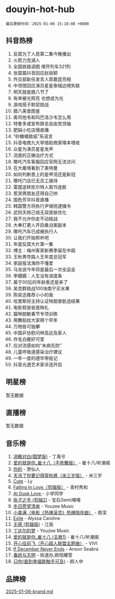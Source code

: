 # douyin-hot-hub

`最后更新时间：2025-01-06 15:18:08 +0800`

## 抖音热榜

1. 反腐为了人民第二集今晚播出
1. 火箭力克湖人
1. 全国铁路调图 增开列车321列
1. 张碧晨抖音回应赵丽颖
1. 外交部新任发言人郭嘉昆亮相
1. 中领馆回应演员星星泰缅边境失联
1. 明天就是腊八节了
1. 有幸被光照亮 也想成为光
1. 游戏搭子默契挑战
1. 腊八美食图鉴
1. 奥司他韦和玛巴洛沙韦怎么用
1. 特鲁多或宣布辞去自由党领袖
1. 肥娟小吃店慢直播
1. “砂糖橘致癌”系谣言
1. 抖音电商九大举措助商家降本增收
1. 众星为演员星星发声
1. 流感的正确治疗方式
1. 哪吒汽车客服回应官网无法访问
1. 在大雁塔看到了奥特曼
1. 如何判断患上的是甲流还是新冠
1. 哪吒门店已无员工接待
1. 雷霆逆转凯尔特人取15连胜
1. 惹哭男朋友还得自己哄
1. 国色芳华抖音直播
1. 韩国警方将执行尹锡悦逮捕令
1. 武则天妲己瑶无双皮肤优化
1. 我不允许你走不动挑战
1. 大奉打更人开启桑泊案副本
1. 哪吒汽车已成被执行人
1. 让我们开始聆听吧
1. 年度反腐大片第一集
1. 博主：梅州客家新赛季留在中超
1. 王秋男夺路人王年度总冠军
1. 家庭版法海你不懂爱
1. 马龙说今年将是最后一次全运会
1. 李蠕蠕：人生没有进度条
1. 属于00后的年龄表还是来了
1. 吴克群挑战100块南宁买水果
1. 陈奕迅推荐小小的我
1. 哈里斯将主持认证特朗普胜选结果
1. 电影假爸爸首映礼
1. 猫咪脱敏春节专项训练
1. 用舞蹈给大家拜个早年
1. 万物皆可独攀
1. 中国乒协慰问林高远及家人
1. 炸毛白鹿好可爱
1. 应对流感如何“未病先防”
1. 儿童呼吸道感染治疗建议
1. 一年一度的德华带娃记
1. 抖音光遇艺术家评选开启

## 明星榜

暂无数据

## 直播榜

暂无数据

## 音乐榜

1. [消散对白(圆梦版)](https://sf5-hl-cdn-tos.douyinstatic.com/obj/tos-cn-ve-2774/og4jB5I5IizzoZVAAAzWgBMAsMDWoArfwBOiFs) - 丁禹兮
1. [爱的就是你_崔十八（手势舞版）](https://sf5-hl-cdn-tos.douyinstatic.com/obj/tos-cn-ve-2774/oApB2AigNyB4sTw7JhBOikMAf0oDJzMWBuIrgm) - 崔十八/听潮阁
1. [你的](https://sf5-hl-cdn-tos.douyinstatic.com/obj/tos-cn-ve-2774/oYuIeKf42jB7sEV6B2upMdpYAgfrQWj0FeRegh) - 贺仙人
1. [天冷了你要记得穿秋裤（米三岁版）](https://sf5-hl-cdn-tos.douyinstatic.com/obj/tos-cn-ve-2774/oQlIwVIDWiZ6BQilAorS7MA0AgCkQDvcZAdm1) - 米三岁
1. [Cute](https://sf5-hl-cdn-tos.douyinstatic.com/obj/tos-cn-ve-2774/o4IbIzHWKAAB4wsS5qMBRiiAlEBGTpQRNfFvuo) - Ly
1. [Falling In Love（剪辑版）](https://sf6-cdn-tos.douyinstatic.com/obj/tos-cn-ve-2774/o8ajpA8zzgBPahbBIO8AcKGBLJezFCRd1wfP9f) - 青村秀和
1. [ At Dusk  Love ](https://sf6-cdn-tos.douyinstatic.com/obj/tos-cn-ve-2774/o8CrpCf5CaYgI4ZrtQgMQAFEfuGqNnRSDQAPBc) - 小学同学
1. [执子之手 (剪辑2)](https://sf5-hl-cdn-tos.douyinstatic.com/obj/tos-cn-ve-2774/oUoZLQjCc31XzqsBnBQUNgeKtYPBcgbFDwtfcu) - 宝石Gem\哩哩
1. [冬日愿望清单](https://sf5-hl-cdn-tos.douyinstatic.com/obj/tos-cn-ve-2774/oIIgUOeamCFCVAzxN6MFRLIBlLGpUqQxeeHrLE) - Youzee Music
1. [小美满（电影《热辣滚烫》热辣陪伴曲）](https://sf5-hl-cdn-tos.douyinstatic.com/obj/tos-cn-ve-2774/o0GAn2lSgfZIDUgtevCGDQYnFg4CwnrBaxbTZL) - 周深
1. [Exile](https://sf5-hl-cdn-tos.douyinstatic.com/obj/tos-cn-ve-2774/oYj4gAQTknKE3WW0Je8KGmQ7z1cA4FefwtbufD) - Alyssa Caroline
1. [无感 (剪辑版)](https://sf5-hl-cdn-tos.douyinstatic.com/obj/tos-cn-ve-2774/o0eIsUzJBDlQaQFC5OFlgbMEZC1TFYBftOBn6p) - 江辰
1. [丁达尔的梦](https://sf5-hl-cdn-tos.douyinstatic.com/obj/tos-cn-ve-2774/oMU3WirUZBVQkAC9ccG5P2IQirziZM2RTInUY) - Youzee Music
1. [爱的就是你_崔十八 (主歌1)](https://sf5-hl-cdn-tos.douyinstatic.com/obj/tos-cn-ve-2774/oI5BO5DhFZ6UTcNCnZaOCBLtZ7WIMQGfgnXf5E) - 崔十八/听潮阁
1. [开心往前飞（开心超人联盟主题曲）](https://sf5-hl-cdn-tos.douyinstatic.com/obj/tos-cn-ve-2774/9d8fb7c82cf1421fb93a9fe925275e0a) - VIVI
1. [If December Never Ends](https://sf5-hl-cdn-tos.douyinstatic.com/obj/tos-cn-ve-2774/oY1IQMoTgCFIBg8RZifyqlBBt1UFgitTYmxeOS) - Anson Seabra
1. [春娇与志明](https://sf5-hl-cdn-tos.douyinstatic.com/obj/tos-cn-ve-2774/e530d8fceb7044b39707d7f9ff54add1) - 街道办,欧阳耀莹
1. [只你(直到幸福能触手可及)](https://sf3-cdn-tos.douyinstatic.com/obj/tos-cn-ve-2774/o0lBkRDzFTeaVSUz3ZZSCBVtZ5DIMQGfgmEAuE) - 颜人中

## 品牌榜

[2025-01-06-brand.md](2025-01-06-brand.md)
